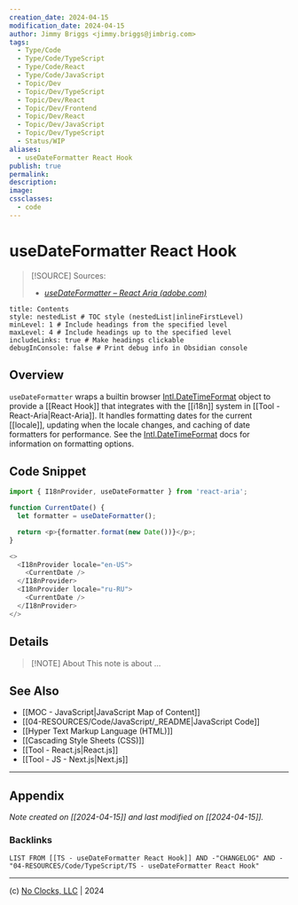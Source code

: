 ```yaml
---
creation_date: 2024-04-15
modification_date: 2024-04-15
author: Jimmy Briggs <jimmy.briggs@jimbrig.com>
tags:
  - Type/Code
  - Type/Code/TypeScript
  - Type/Code/React
  - Type/Code/JavaScript
  - Topic/Dev
  - Topic/Dev/TypeScript
  - Topic/Dev/React
  - Topic/Dev/Frontend
  - Topic/Dev/React
  - Topic/Dev/JavaScript
  - Topic/Dev/TypeScript
  - Status/WIP
aliases:
  - useDateFormatter React Hook
publish: true
permalink:
description:
image:
cssclasses:
  - code
---
```


# useDateFormatter React Hook

> [!SOURCE] Sources:
> - *[useDateFormatter – React Aria (adobe.com)](https://react-spectrum.adobe.com/react-aria/useDateFormatter.html)*

```table-of-contents
title: Contents 
style: nestedList # TOC style (nestedList|inlineFirstLevel)
minLevel: 1 # Include headings from the specified level
maxLevel: 4 # Include headings up to the specified level
includeLinks: true # Make headings clickable
debugInConsole: false # Print debug info in Obsidian console
```

## Overview

`useDateFormatter` wraps a builtin browser [Intl.DateTimeFormat](https://developer.mozilla.org/en-US/docs/Web/JavaScript/Reference/Global_Objects/Intl/DateTimeFormat) object to provide a [[React Hook]] that integrates with the [[i18n]] system in [[Tool - React-Aria|React-Aria]]. It handles formatting dates for the current [[locale]], updating when the locale changes, and caching of date formatters for performance. See the [Intl.DateTimeFormat](https://developer.mozilla.org/en-US/docs/Web/JavaScript/Reference/Global_Objects/Intl/DateTimeFormat) docs for information on formatting options.

## Code Snippet

```typescript
import { I18nProvider, useDateFormatter } from 'react-aria';

function CurrentDate() {
  let formatter = useDateFormatter();

  return <p>{formatter.format(new Date())}</p>;
}

<>
  <I18nProvider locale="en-US">
    <CurrentDate />
  </I18nProvider>
  <I18nProvider locale="ru-RU">
    <CurrentDate />
  </I18nProvider>
</>
```

## Details

> [!NOTE] About
> This note is about ...

## See Also

- [[MOC - JavaScript|JavaScript Map of Content]]
- [[04-RESOURCES/Code/JavaScript/_README|JavaScript Code]]
- [[Hyper Text Markup Language (HTML)]]
- [[Cascading Style Sheets (CSS)]]
- [[Tool - React.js|React.js]]
- [[Tool - JS - Next.js|Next.js]]

***

## Appendix

*Note created on [[2024-04-15]] and last modified on [[2024-04-15]].*

### Backlinks

```dataview
LIST FROM [[TS - useDateFormatter React Hook]] AND -"CHANGELOG" AND -"04-RESOURCES/Code/TypeScript/TS - useDateFormatter React Hook"
```

***

(c) [No Clocks, LLC](https://github.com/noclocks) | 2024